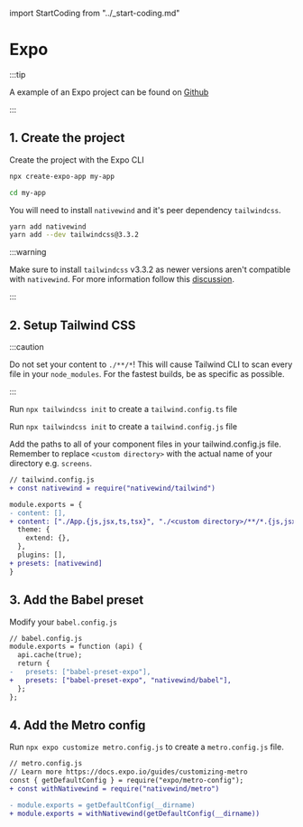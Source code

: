 import StartCoding from "../\_start-coding.md"

# Expo

:::tip

A example of an Expo project can be found on [Github](https://github.com/marklawlor/nativewind/tree/next/examples/expo)

:::

## 1. Create the project

Create the project with the Expo CLI

```bash
npx create-expo-app my-app

cd my-app
```

You will need to install `nativewind` and it's peer dependency `tailwindcss`.

```bash
yarn add nativewind
yarn add --dev tailwindcss@3.3.2
```

:::warning

 Make sure to install `tailwindcss` v3.3.2 as newer versions aren't compatible with `nativewind`. For more information follow this [discussion](https://github.com/marklawlor/nativewind/issues/498).

:::

## 2. Setup Tailwind CSS

:::caution

Do not set your content to `./**/*`! This will cause Tailwind CLI to scan every file in your `node_modules`.
For the fastest builds, be as specific as possible.

:::

Run `npx tailwindcss init` to create a `tailwind.config.ts` file

Run `npx tailwindcss init` to create a `tailwind.config.js` file

Add the paths to all of your component files in your tailwind.config.js file. Remember to replace `<custom directory>` with the actual name of your directory e.g. `screens`.

```diff
// tailwind.config.js
+ const nativewind = require("nativewind/tailwind")

module.exports = {
- content: [],
+ content: ["./App.{js,jsx,ts,tsx}", "./<custom directory>/**/*.{js,jsx,ts,tsx}"],
  theme: {
    extend: {},
  },
  plugins: [],
+ presets: [nativewind]
}
```

## 3. Add the Babel preset

Modify your `babel.config.js`

```diff
// babel.config.js
module.exports = function (api) {
  api.cache(true);
  return {
-   presets: ["babel-preset-expo"],
+   presets: ["babel-preset-expo", "nativewind/babel"],
  };
};

```

## 4. Add the Metro config

Run `npx expo customize metro.config.js` to create a `metro.config.js` file.

```diff
// metro.config.js
// Learn more https://docs.expo.io/guides/customizing-metro
const { getDefaultConfig } = require("expo/metro-config");
+ const withNativewind = require("nativewind/metro")

- module.exports = getDefaultConfig(__dirname)
+ module.exports = withNativewind(getDefaultConfig(__dirname))

```

<StartCoding />
